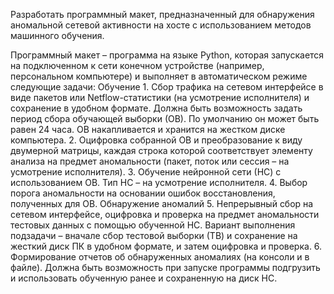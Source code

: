 Разработать программный макет, предназначенный для обнаружения аномальной сетевой активности на хосте с использованием методов машинного обучения.

Программный макет – программа на языке Python, которая запускается на подключенном к сети конечном устройстве (например, персональном компьютере) и выполняет в автоматическом режиме следующие задачи:
Обучение
    1. Сбор трафика на сетевом интерфейсе в виде пакетов или Netflow-статистики (на усмотрение исполнителя) и сохранение в удобном формате. Должна быть возможность задать период сбора обучающей выборки (ОВ). По умолчанию он может быть равен 24 часа. ОВ накапливается и хранится на жестком диске компьютера.
    2. Оцифровка собранной ОВ и преобразование к виду двумерной матрицы, каждая строка которой соответствует элементу анализа на предмет аномальности (пакет, поток или сессия – на усмотрение исполнителя).
    3. Обучение нейронной сети (НС) с использованием ОВ. Тип НС – на усмотрение исполнителя.
    4. Выбор порога аномальности на основании ошибок восстановления, полученных для ОВ.
Обнаружение аномалий
    5. Непрерывный сбор на сетевом интерфейсе, оцифровка и проверка на предмет аномальности тестовых данных с помощью обученной НС. Вариант выполнения подзадачи – вначале сбор тестовой выборки (ТВ) и сохранение на жесткий диск ПК в удобном формате, и затем оцифровка и проверка.
    6. Формирование отчетов об обнаруженных аномалиях (на консоли и в файле).
Должна быть возможность при запуске программы подгрузить и использовать обученную ранее и сохраненную на диск НС.
